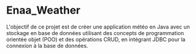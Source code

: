 # Enaa_Weather
L'objectif de ce projet est de créer une application météo en Java avec un stockage en base de données utilisant des concepts de programmation orientée objet (POO) et des opérations CRUD, en intégrant JDBC pour la connexion à la base de données.
